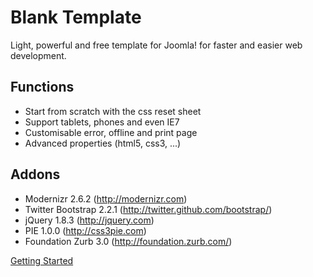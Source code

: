 Blank Template
==============

Light, powerful and free template for Joomla! for faster and easier web development.

Functions
---------

* Start from scratch with the css reset sheet
* Support tablets, phones and even IE7
* Customisable error, offline and print page
* Advanced properties (html5, css3, ...)

Addons
------

* Modernizr 2.6.2 (http://modernizr.com)
* Twitter Bootstrap 2.2.1 (http://twitter.github.com/bootstrap/)
* jQuery 1.8.3 (http://jquery.com)
* PIE 1.0.0 (http://css3pie.com)
* Foundation Zurb 3.0 (http://foundation.zurb.com/)

[Getting Started](https://github.com/Bloggerschmidt/Blank-Template/wiki/Getting-started)
